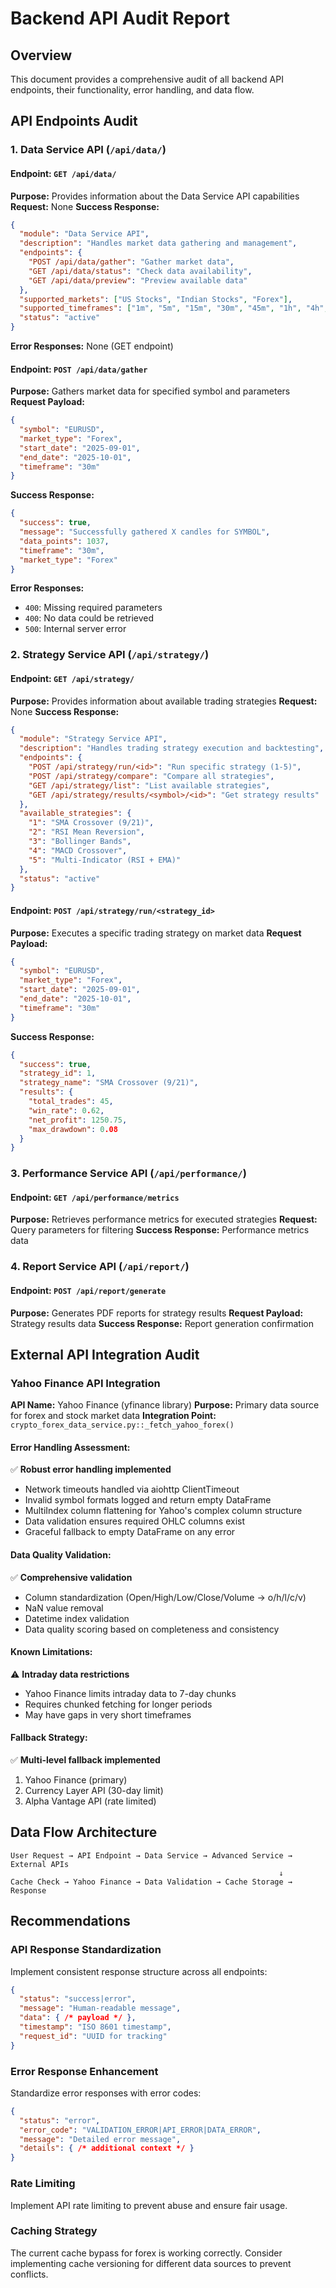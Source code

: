 # Backend API Audit Report

## Overview
This document provides a comprehensive audit of all backend API endpoints, their functionality, error handling, and data flow.

## API Endpoints Audit

### 1. Data Service API (`/api/data/`)

#### Endpoint: `GET /api/data/`
**Purpose:** Provides information about the Data Service API capabilities
**Request:** None
**Success Response:**
```json
{
  "module": "Data Service API",
  "description": "Handles market data gathering and management",
  "endpoints": {
    "POST /api/data/gather": "Gather market data",
    "GET /api/data/status": "Check data availability",
    "GET /api/data/preview": "Preview available data"
  },
  "supported_markets": ["US Stocks", "Indian Stocks", "Forex"],
  "supported_timeframes": ["1m", "5m", "15m", "30m", "45m", "1h", "4h", "1d", "1w", "1mo"],
  "status": "active"
}
```
**Error Responses:** None (GET endpoint)

#### Endpoint: `POST /api/data/gather`
**Purpose:** Gathers market data for specified symbol and parameters
**Request Payload:**
```json
{
  "symbol": "EURUSD",
  "market_type": "Forex",
  "start_date": "2025-09-01",
  "end_date": "2025-10-01",
  "timeframe": "30m"
}
```
**Success Response:**
```json
{
  "success": true,
  "message": "Successfully gathered X candles for SYMBOL",
  "data_points": 1037,
  "timeframe": "30m",
  "market_type": "Forex"
}
```
**Error Responses:**
- `400`: Missing required parameters
- `400`: No data could be retrieved
- `500`: Internal server error

### 2. Strategy Service API (`/api/strategy/`)

#### Endpoint: `GET /api/strategy/`
**Purpose:** Provides information about available trading strategies
**Request:** None
**Success Response:**
```json
{
  "module": "Strategy Service API",
  "description": "Handles trading strategy execution and backtesting",
  "endpoints": {
    "POST /api/strategy/run/<id>": "Run specific strategy (1-5)",
    "POST /api/strategy/compare": "Compare all strategies",
    "GET /api/strategy/list": "List available strategies",
    "GET /api/strategy/results/<symbol>/<id>": "Get strategy results"
  },
  "available_strategies": {
    "1": "SMA Crossover (9/21)",
    "2": "RSI Mean Reversion",
    "3": "Bollinger Bands",
    "4": "MACD Crossover",
    "5": "Multi-Indicator (RSI + EMA)"
  },
  "status": "active"
}
```

#### Endpoint: `POST /api/strategy/run/<strategy_id>`
**Purpose:** Executes a specific trading strategy on market data
**Request Payload:**
```json
{
  "symbol": "EURUSD",
  "market_type": "Forex",
  "start_date": "2025-09-01",
  "end_date": "2025-10-01",
  "timeframe": "30m"
}
```
**Success Response:**
```json
{
  "success": true,
  "strategy_id": 1,
  "strategy_name": "SMA Crossover (9/21)",
  "results": {
    "total_trades": 45,
    "win_rate": 0.62,
    "net_profit": 1250.75,
    "max_drawdown": 0.08
  }
}
```

### 3. Performance Service API (`/api/performance/`)

#### Endpoint: `GET /api/performance/metrics`
**Purpose:** Retrieves performance metrics for executed strategies
**Request:** Query parameters for filtering
**Success Response:** Performance metrics data

### 4. Report Service API (`/api/report/`)

#### Endpoint: `POST /api/report/generate`
**Purpose:** Generates PDF reports for strategy results
**Request Payload:** Strategy results data
**Success Response:** Report generation confirmation

## External API Integration Audit

### Yahoo Finance API Integration

**API Name:** Yahoo Finance (yfinance library)
**Purpose:** Primary data source for forex and stock market data
**Integration Point:** `crypto_forex_data_service.py::_fetch_yahoo_forex()`

#### Error Handling Assessment:
✅ **Robust error handling implemented**
- Network timeouts handled via aiohttp ClientTimeout
- Invalid symbol formats logged and return empty DataFrame
- MultiIndex column flattening for Yahoo's complex column structure
- Data validation ensures required OHLC columns exist
- Graceful fallback to empty DataFrame on any error

#### Data Quality Validation:
✅ **Comprehensive validation**
- Column standardization (Open/High/Low/Close/Volume → o/h/l/c/v)
- NaN value removal
- Datetime index validation
- Data quality scoring based on completeness and consistency

#### Known Limitations:
⚠️ **Intraday data restrictions**
- Yahoo Finance limits intraday data to 7-day chunks
- Requires chunked fetching for longer periods
- May have gaps in very short timeframes

#### Fallback Strategy:
✅ **Multi-level fallback implemented**
1. Yahoo Finance (primary)
2. Currency Layer API (30-day limit)
3. Alpha Vantage API (rate limited)

## Data Flow Architecture

```
User Request → API Endpoint → Data Service → Advanced Service → External APIs
                                                            ↓
Cache Check → Yahoo Finance → Data Validation → Cache Storage → Response
```

## Recommendations

### API Response Standardization
Implement consistent response structure across all endpoints:

```json
{
  "status": "success|error",
  "message": "Human-readable message",
  "data": { /* payload */ },
  "timestamp": "ISO 8601 timestamp",
  "request_id": "UUID for tracking"
}
```

### Error Response Enhancement
Standardize error responses with error codes:

```json
{
  "status": "error",
  "error_code": "VALIDATION_ERROR|API_ERROR|DATA_ERROR",
  "message": "Detailed error message",
  "details": { /* additional context */ }
}
```

### Rate Limiting
Implement API rate limiting to prevent abuse and ensure fair usage.

### Caching Strategy
The current cache bypass for forex is working correctly. Consider implementing cache versioning for different data sources to prevent conflicts.